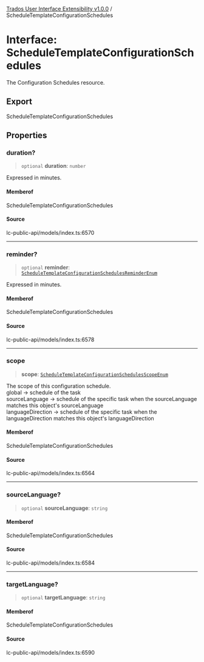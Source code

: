 [Trados User Interface Extensibility v1.0.0](../wiki/globals) / ScheduleTemplateConfigurationSchedules

# Interface: ScheduleTemplateConfigurationSchedules

The Configuration Schedules resource.

## Export

ScheduleTemplateConfigurationSchedules

## Properties

### duration?

> `optional` **duration**: `number`

Expressed in minutes.

#### Memberof

ScheduleTemplateConfigurationSchedules

#### Source

lc-public-api/models/index.ts:6570

***

### reminder?

> `optional` **reminder**: [`ScheduleTemplateConfigurationSchedulesReminderEnum`](../wiki/Type.ScheduleTemplateConfigurationSchedulesReminderEnum)

Expressed in minutes.

#### Memberof

ScheduleTemplateConfigurationSchedules

#### Source

lc-public-api/models/index.ts:6578

***

### scope

> **scope**: [`ScheduleTemplateConfigurationSchedulesScopeEnum`](../wiki/Type.ScheduleTemplateConfigurationSchedulesScopeEnum)

The scope of this configuration schedule. \
global -> schedule of the task \
sourceLanguage -> schedule of the specific task when the sourceLanguage matches this object's sourceLanguage\
languageDirection -> schedule of the specific task when the languageDirection matches this object's languageDirection

#### Memberof

ScheduleTemplateConfigurationSchedules

#### Source

lc-public-api/models/index.ts:6564

***

### sourceLanguage?

> `optional` **sourceLanguage**: `string`

#### Memberof

ScheduleTemplateConfigurationSchedules

#### Source

lc-public-api/models/index.ts:6584

***

### targetLanguage?

> `optional` **targetLanguage**: `string`

#### Memberof

ScheduleTemplateConfigurationSchedules

#### Source

lc-public-api/models/index.ts:6590
